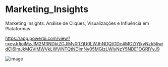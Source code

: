 # Marketing_Insights
Marketing Insights: Análise de Cliques, Visualizações e Influência em Plataformas

https://app.powerbi.com/view?r=eyJrIjoiMzJlM2M3NDktZGJiMy00ZjU0LWJhNDQtODc4MGZiYjkyNzk5IiwidCI6ImJkMGViMWVkLWViNTQtNDlmNy05MGIzLWIyNzY5NDE1OGRlYyJ9

![image](https://github.com/mateussoliv/-Marketing_Insights/assets/91861565/b10f9898-fd49-4865-ae36-ff309e6c557e)
